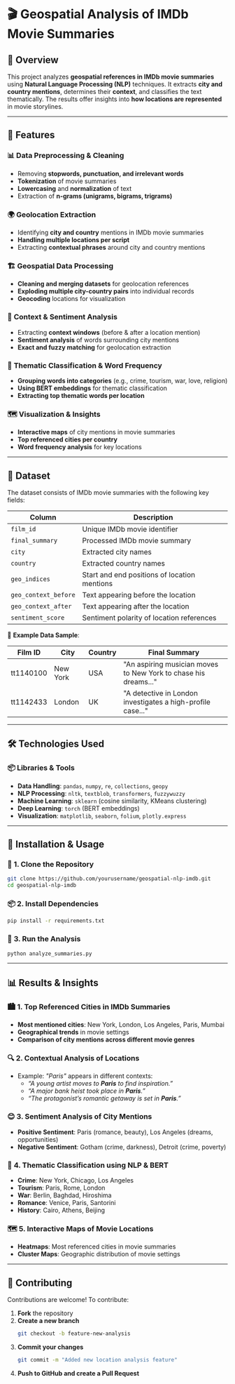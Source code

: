 # 🎬 Geospatial Analysis of IMDb Movie Summaries  

## 📌 Overview  
This project analyzes **geospatial references in IMDb movie summaries** using **Natural Language Processing (NLP)** techniques. It extracts **city and country mentions**, determines their **context**, and classifies the text thematically. The results offer insights into **how locations are represented** in movie storylines.  

---

## 🚀 Features  

### 📊 **Data Preprocessing & Cleaning**  
- Removing **stopwords, punctuation, and irrelevant words**  
- **Tokenization** of movie summaries  
- **Lowercasing** and **normalization** of text  
- Extraction of **n-grams (unigrams, bigrams, trigrams)**  

### 🌍 **Geolocation Extraction**  
- Identifying **city and country** mentions in IMDb movie summaries  
- **Handling multiple locations per script**  
- Extracting **contextual phrases** around city and country mentions  

### 🏗 **Geospatial Data Processing**  
- **Cleaning and merging datasets** for geolocation references  
- **Exploding multiple city-country pairs** into individual records  
- **Geocoding** locations for visualization  

### 🔎 **Context & Sentiment Analysis**  
- Extracting **context windows** (before & after a location mention)  
- **Sentiment analysis** of words surrounding city mentions  
- **Exact and fuzzy matching** for geolocation extraction  

### 📜 **Thematic Classification & Word Frequency**  
- **Grouping words into categories** (e.g., crime, tourism, war, love, religion)  
- **Using BERT embeddings** for thematic classification  
- **Extracting top thematic words per location**  

### 🗺 **Visualization & Insights**  
- **Interactive maps** of city mentions in movie summaries  
- **Top referenced cities per country**  
- **Word frequency analysis** for key locations  

---

## 📂 Dataset  

The dataset consists of IMDb movie summaries with the following key fields:  

| Column | Description |
|--------|------------|
| `film_id` | Unique IMDb movie identifier |
| `final_summary` | Processed IMDb movie summary |
| `city` | Extracted city names |
| `country` | Extracted country names |
| `geo_indices` | Start and end positions of location mentions |
| `geo_context_before` | Text appearing before the location |
| `geo_context_after` | Text appearing after the location |
| `sentiment_score` | Sentiment polarity of location references |

📌 **Example Data Sample**:  

| Film ID | City | Country | Final Summary |
|---------|------|---------|--------------|
| tt1140100 | New York | USA | "An aspiring musician moves to New York to chase his dreams..." |
| tt1142433 | London | UK | "A detective in London investigates a high-profile case..." |

---

## 🛠️ Technologies Used  

### 📦 **Libraries & Tools**  
- **Data Handling**: `pandas`, `numpy`, `re`, `collections`, `geopy`  
- **NLP Processing**: `nltk`, `textblob`, `transformers`, `fuzzywuzzy`  
- **Machine Learning**: `sklearn` (cosine similarity, KMeans clustering)  
- **Deep Learning**: `torch` (BERT embeddings)  
- **Visualization**: `matplotlib`, `seaborn`, `folium`, `plotly.express`  

---

## 🚀 Installation & Usage  

### 🔧 **1. Clone the Repository**  
```bash
git clone https://github.com/yourusername/geospatial-nlp-imdb.git
cd geospatial-nlp-imdb
```

### 📦 **2. Install Dependencies**  
```bash
pip install -r requirements.txt
```

### 🏃 **3. Run the Analysis**  
```bash
python analyze_summaries.py
```

---

## 📊 Results & Insights  

### 🏙 **1. Top Referenced Cities in IMDb Summaries**  
- **Most mentioned cities**: New York, London, Los Angeles, Paris, Mumbai  
- **Geographical trends** in movie settings  
- **Comparison of city mentions across different movie genres**  

### 🔍 **2. Contextual Analysis of Locations**  
- Example: _"Paris"_ appears in different contexts:
  - _“A young artist moves to **Paris** to find inspiration.”_
  - _“A major bank heist took place in **Paris**.”_
  - _“The protagonist’s romantic getaway is set in **Paris**.”_

### 😊 **3. Sentiment Analysis of City Mentions**  
- **Positive Sentiment**: Paris (romance, beauty), Los Angeles (dreams, opportunities)  
- **Negative Sentiment**: Gotham (crime, darkness), Detroit (crime, poverty)  

### 📜 **4. Thematic Classification using NLP & BERT**  
- **Crime**: New York, Chicago, Los Angeles  
- **Tourism**: Paris, Rome, London  
- **War**: Berlin, Baghdad, Hiroshima  
- **Romance**: Venice, Paris, Santorini  
- **History**: Cairo, Athens, Beijing  

### 🗺 **5. Interactive Maps of Movie Locations**  
- **Heatmaps**: Most referenced cities in movie summaries  
- **Cluster Maps**: Geographic distribution of movie settings  

---

## 🤝 Contributing  

Contributions are welcome! To contribute:  

1. **Fork** the repository  
2. **Create a new branch**  
   ```bash
   git checkout -b feature-new-analysis
   ```
3. **Commit your changes**  
   ```bash
   git commit -m "Added new location analysis feature"
   ```
4. **Push to GitHub and create a Pull Request**  
